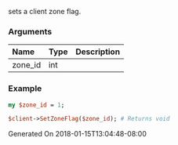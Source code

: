 sets a client zone flag.
### Arguments
**Name**|**Type**|**Description**
:---|:---|:---
zone_id|int|

### Example

```perl
my $zone_id = 1;

$client->SetZoneFlag($zone_id); # Returns void
```


Generated On 2018-01-15T13:04:48-08:00